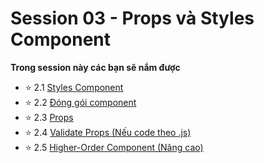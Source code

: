 # Session 03 - Props và Styles Component

**Trong session này các bạn sẽ nắm được**

- ⭐ 2.1 [Styles Component](2.3.Add-style-Component.md)
- ⭐ 2.2 [Đóng gói component](2.4.Encapsulate-a-Component)
- ⭐ 2.3 [Props](2.1Props.md)
- ⭐ 2.4 [Validate Props (Nếu code theo .js)](2.5.PropTypes)
- ⭐ 2.5 [Higher-Order Component (Nâng cao)](HigherOrderComponen.md)
